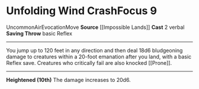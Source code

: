 ﻿---
actions: '[two-actions]'
area: null
bloodline: null
component:
- Verbal
cost: null
deity: null
domain: null
duration: null
element: Air
heighten: 10th
heighten_level: 9, 10
id: '1252'
lesson: null
level: '9'
mystery: null
name: Unfolding Wind Crash
patron_theme: null
range: null
rarity: Uncommon
requirement: null
saving_throw: basicReflex
school: Evocation
source: '[[DATABASE/source/Impossible Lands|Impossible Lands]]'
target: null
tradition: null
trait:
- '[[DATABASE/trait/Air|Air]]'
- '[[DATABASE/trait/Evocation|Evocation]]'
- '[[DATABASE/trait/Move|Move]]'
- '[[DATABASE/trait/Uncommon|Uncommon]]'
trigger: null
type: Focus

---
# Unfolding Wind Crash<span class="item-type">Focus 9</span>

<span class="trait-uncommon item-trait">Uncommon</span><span class="item-trait">Air</span><span class="item-trait">Evocation</span><span class="item-trait">Move</span>
**Source** [[Impossible Lands]]
**Cast** <span class="action-icon">2</span> verbal
**Saving Throw** basic Reflex

---
You jump up to 120 feet in any direction and then deal 18d6 bludgeoning damage to creatures within a 20-foot emanation after you land, with a basic Reflex save. Creatures who critically fail are also knocked [[Prone]].

---
**Heightened (10th)** The damage increases to 20d6.